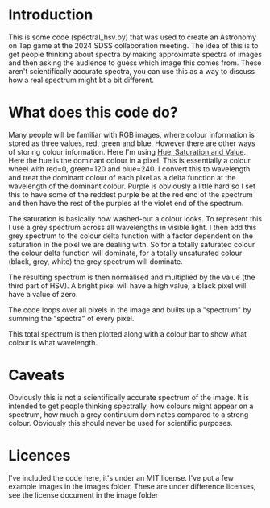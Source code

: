# Introduction
This is some code (spectral_hsv.py) that was used to create an Astronomy on Tap game at the 2024 SDSS collaboration meeting. The idea of this is to get people thinking about spectra by making approximate spectra of images and then asking the audience to guess which image this comes from. These aren't scientifically accurate spectra, you can use this as a way to discuss how a real spectrum might bt a bit different.

# What does this code do?
Many people will be familiar with RGB images, where colour information is stored as three values, red, green and blue. However there are other ways of storing colour information. Here I'm using <a href="https://en.wikipedia.org/wiki/HSL_and_HSV">Hue, Saturation and Value</a>. Here the hue is the dominant colour in a pixel. This is essentially a colour wheel with red=0, green=120 and blue=240. I convert this to wavelength and treat the dominant colour of each pixel as a delta function at the wavelength of the dominant colour. Purple is obviously a little hard so I set this to have some of the reddest purple be at the red end of the spectrum and then have the rest of the purples at the violet end of the spectrum.

The saturation is basically how washed-out a colour looks. To represent this I use a grey spectrum across all wavelengths in visible light. I then add this grey spectrum to the colour delta function with a factor dependent on the saturation in the pixel we are dealing with. So for a totally saturated colour the colour delta function will dominate, for a totally unsaturated colour (black, grey, white) the grey spectrum will dominate.

The resulting spectrum is then normalised and multiplied by the value (the third part of HSV). A bright pixel will have a high value, a black pixel will have a value of zero.

The code loops over all pixels in the image and builts up a "spectrum" by summing the "spectra" of every pixel.

This total spectrum is then plotted along with a colour bar to show what colour is what wavelength.

# Caveats
Obviously this is not a scientifically accurate spectrum of the image. It is intended to get people thinking spectrally, how colours might appear on a spectrum, how much a grey continuum dominates compared to a strong colour. Obviously this should never be used for scientific purposes.

# Licences
I've included the code here, it's under an MIT license. I've put a few example images in the images folder. These are under difference licenses, see the license document in the image folder

